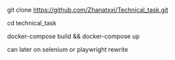 git clone https://github.com/Zhanatxxi/Technical_task.git

cd technical_task

docker-compose build && docker-compose up



can later on selenium or playwright rewrite
